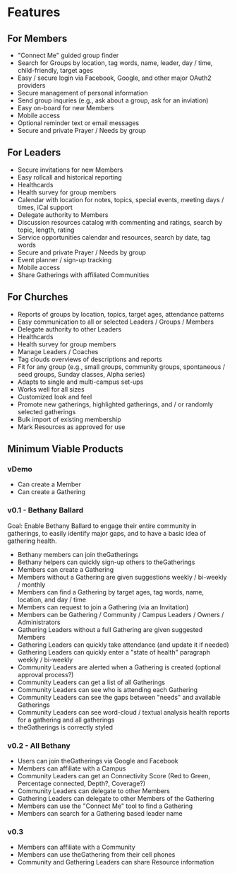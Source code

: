 # Features

## For Members

- "Connect Me" guided group finder
- Search for Groups by location, tag words, name, leader, day / time, child-friendly, target ages
- Easy / secure login via Facebook, Google, and other major OAuth2 providers
- Secure management of personal information
- Send group inquries (e.g., ask about a group, ask for an inviation)
- Easy on-board for new Members
- Mobile access
- Optional reminder text or email messages
- Secure and private Prayer / Needs by group

## For Leaders

- Secure invitations for new Members
- Easy rollcall and historical reporting
- Healthcards
- Health survey for group members
- Calendar with location for notes, topics, special events, meeting days / times, iCal support
- Delegate authority to Members
- Discussion resources catalog with commenting and ratings, search by topic, length, rating
- Service opportunities calendar and resources, search by date, tag words
- Secure and private Prayer / Needs by group
- Event planner / sign-up tracking
- Mobile access
- Share Gatherings with affiliated Communities

## For Churches

- Reports of groups by location, topics, target ages, attendance patterns
- Easy communication to all or selected Leaders / Groups / Members
- Delegate authority to other Leaders
- Healthcards
- Health survey for group members
- Manage Leaders / Coaches
- Tag clouds overviews of descriptions and reports
- Fit for any group (e.g., small groups, community groups, spontaneous / seed groups, Sunday classes, Alpha series)
- Adapts to single and multi-campus set-ups
- Works well for all sizes
- Customized look and feel
- Promote new gatherings, highlighted gatherings, and / or randomly selected gatherings
- Bulk import of existing membership
- Mark Resources as approved for use

## Minimum Viable Products

### vDemo

- Can create a Member
- Can create a Gathering

### v0.1 - Bethany Ballard

Goal: Enable Bethany Ballard to engage their entire community in gatherings, to easily identify
major gaps, and to have a basic idea of gathering health.

- Bethany members can join theGatherings
- Bethany helpers can quickly sign-up others to theGatherings
- Members can create a Gathering
- Members without a Gathering are given suggestions weekly / bi-weekly / monthly
- Members can find a Gathering by target ages, tag words, name, location, and day / time
- Members can request to join a Gathering (via an Invitation)
- Members can be Gathering / Community / Campus Leaders / Owners / Administrators
- Gathering Leaders without a full Gathering are given suggested Members
- Gathering Leaders can quickly take attendance (and update it if needed)
- Gathering Leaders can quickly enter a "state of health" paragraph weekly / bi-weekly
- Community Leaders are alerted when a Gathering is created (optional approval process?)
- Community Leaders can get a list of all Gatherings
- Community Leaders can see who is attending each Gathering
- Community Leaders can see the gaps between "needs" and available Gatherings
- Community Leaders can see word-cloud / textual analysis health reports for a gathering and all gatherings
- theGatherings is correctly styled

### v0.2 - All Bethany

- Users can join theGatherings via Google and Facebook
- Members can affiliate with a Campus
- Community Leaders can get an Connectivity Score (Red to Green, Percentage connected, Depth?, Coverage?)
- Community Leaders can delegate to other Members
- Gathering Leaders can delegate to other Members of the Gathering
- Members can use the "Connect Me" tool to find a Gathering
- Members can search for a Gathering based leader name

### v0.3

- Members can affiliate with a Community
- Members can use theGathering from their cell phones
- Community and Gathering Leaders can share Resource information
